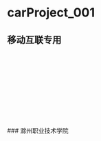 # carProject_001

## 移动互联专用
<br/>
<br/>
<br/>
<br/>
<br/>
<br/>
<br/>
<br/>
<br/>
<br/>
### 滁州职业技术学院
